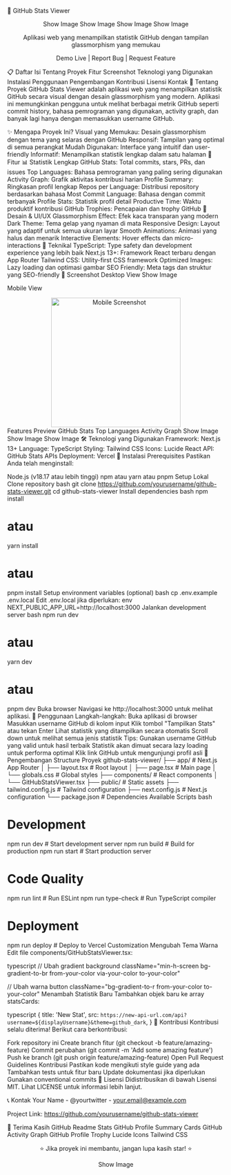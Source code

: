 🚀 GitHub Stats Viewer
<div align="center">
Show Image
Show Image
Show Image
Show Image

Aplikasi web yang menampilkan statistik GitHub dengan tampilan glassmorphism yang memukau

Demo Live | Report Bug | Request Feature

</div>
📋 Daftar Isi
Tentang Proyek
Fitur
Screenshot
Teknologi yang Digunakan
Instalasi
Penggunaan
Pengembangan
Kontribusi
Lisensi
Kontak
🎯 Tentang Proyek
GitHub Stats Viewer adalah aplikasi web yang menampilkan statistik GitHub secara visual dengan desain glassmorphism yang modern. Aplikasi ini memungkinkan pengguna untuk melihat berbagai metrik GitHub seperti commit history, bahasa pemrograman yang digunakan, activity graph, dan banyak lagi hanya dengan memasukkan username GitHub.

✨ Mengapa Proyek Ini?
Visual yang Memukau: Desain glassmorphism dengan tema yang selaras dengan GitHub
Responsif: Tampilan yang optimal di semua perangkat
Mudah Digunakan: Interface yang intuitif dan user-friendly
Informatif: Menampilkan statistik lengkap dalam satu halaman
🌟 Fitur
📊 Statistik Lengkap
GitHub Stats: Total commits, stars, PRs, dan issues
Top Languages: Bahasa pemrograman yang paling sering digunakan
Activity Graph: Grafik aktivitas kontribusi harian
Profile Summary: Ringkasan profil lengkap
Repos per Language: Distribusi repository berdasarkan bahasa
Most Commit Language: Bahasa dengan commit terbanyak
Profile Stats: Statistik profil detail
Productive Time: Waktu produktif kontribusi
GitHub Trophies: Pencapaian dan trophy GitHub
🎨 Desain & UI/UX
Glassmorphism Effect: Efek kaca transparan yang modern
Dark Theme: Tema gelap yang nyaman di mata
Responsive Design: Layout yang adaptif untuk semua ukuran layar
Smooth Animations: Animasi yang halus dan menarik
Interactive Elements: Hover effects dan micro-interactions
🔧 Teknikal
TypeScript: Type safety dan development experience yang lebih baik
Next.js 13+: Framework React terbaru dengan App Router
Tailwind CSS: Utility-first CSS framework
Optimized Images: Lazy loading dan optimasi gambar
SEO Friendly: Meta tags dan struktur yang SEO-friendly
📸 Screenshot
Desktop View
Show Image

Mobile View
<div align="center"> <img src="https://via.placeholder.com/300x600/1f2937/ffffff?text=Mobile+View" alt="Mobile Screenshot" width="300"> </div>
Features Preview
GitHub Stats	Top Languages	Activity Graph
Show Image
Show Image
Show Image
🛠️ Teknologi yang Digunakan
Framework: Next.js 13+
Language: TypeScript
Styling: Tailwind CSS
Icons: Lucide React
API: GitHub Stats APIs
Deployment: Vercel
🚀 Instalasi
Prerequisites
Pastikan Anda telah menginstall:

Node.js (v18.17 atau lebih tinggi)
npm atau yarn atau pnpm
Setup Lokal
Clone repository
bash
git clone https://github.com/yourusername/github-stats-viewer.git
cd github-stats-viewer
Install dependencies
bash
npm install
# atau
yarn install
# atau
pnpm install
Setup environment variables (optional)
bash
cp .env.example .env.local
Edit .env.local jika diperlukan:
env
NEXT_PUBLIC_APP_URL=http://localhost:3000
Jalankan development server
bash
npm run dev
# atau
yarn dev
# atau
pnpm dev
Buka browser Navigasi ke http://localhost:3000 untuk melihat aplikasi.
📱 Penggunaan
Langkah-langkah:
Buka aplikasi di browser
Masukkan username GitHub di kolom input
Klik tombol "Tampilkan Stats" atau tekan Enter
Lihat statistik yang ditampilkan secara otomatis
Scroll down untuk melihat semua jenis statistik
Tips:
Gunakan username GitHub yang valid untuk hasil terbaik
Statistik akan dimuat secara lazy loading untuk performa optimal
Klik link GitHub untuk mengunjungi profil asli
🔨 Pengembangan
Structure Proyek
github-stats-viewer/
├── app/                    # Next.js App Router
│   ├── layout.tsx         # Root layout
│   ├── page.tsx           # Main page
│   └── globals.css        # Global styles
├── components/            # React components
│   └── GitHubStatsViewer.tsx
├── public/               # Static assets
├── tailwind.config.js    # Tailwind configuration
├── next.config.js        # Next.js configuration
└── package.json          # Dependencies
Available Scripts
bash
# Development
npm run dev          # Start development server
npm run build        # Build for production
npm run start        # Start production server

# Code Quality
npm run lint         # Run ESLint
npm run type-check   # Run TypeScript compiler

# Deployment
npm run deploy       # Deploy to Vercel
Customization
Mengubah Tema Warna
Edit file components/GitHubStatsViewer.tsx:

typescript
// Ubah gradient background
className="min-h-screen bg-gradient-to-br from-your-color via-your-color to-your-color"

// Ubah warna button
className="bg-gradient-to-r from-your-color to-your-color"
Menambah Statistik Baru
Tambahkan objek baru ke array statsCards:

typescript
{
  title: 'New Stat',
  src: `https://new-api-url.com/api?username=${displayUsername}&theme=github_dark`,
}
🤝 Kontribusi
Kontribusi selalu diterima! Berikut cara berkontribusi:

Fork repository ini
Create branch fitur (git checkout -b feature/amazing-feature)
Commit perubahan (git commit -m 'Add some amazing feature')
Push ke branch (git push origin feature/amazing-feature)
Open Pull Request
Guidelines Kontribusi
Pastikan kode mengikuti style guide yang ada
Tambahkan tests untuk fitur baru
Update dokumentasi jika diperlukan
Gunakan conventional commits
📄 Lisensi
Didistribusikan di bawah Lisensi MIT. Lihat LICENSE untuk informasi lebih lanjut.

📞 Kontak
Your Name - @yourtwitter - your.email@example.com

Project Link: https://github.com/yourusername/github-stats-viewer

🙏 Terima Kasih
GitHub Readme Stats
GitHub Profile Summary Cards
GitHub Activity Graph
GitHub Profile Trophy
Lucide Icons
Tailwind CSS
<div align="center">
⭐ Jika proyek ini membantu, jangan lupa kasih star! ⭐

Show Image

</div>
